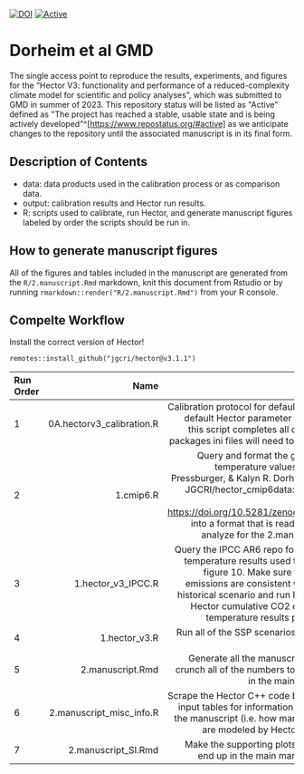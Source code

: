 [![DOI](https://zenodo.org/badge/465728800.svg)](https://zenodo.org/badge/latestdoi/465728800)
[![Active](https://www.repostatus.org/badges/latest/active.svg)](https://www.repostatus.org/badges/latest/active.svg)

  
# Dorheim et al GMD

The single access point to reproduce the results, experiments, and figures for the “Hector V3: functionality and performance of a reduced-complexity climate model for scientific and policy analyses”, which was submitted to GMD in summer of 2023. This repository status will be listed as "Active" defined as "The project has reached a stable, usable state and is being actively developed"^[https://www.repostatus.org/#active] as we anticipate changes to the repository until the associated manuscript is in its final form. 

## Description of Contents 

* data: data products used in the calibration process or as comparison data. 
* output: calibration results and Hector run results. 
* R: scripts used to calibrate, run Hector, and generate manuscript figures labeled by order the scripts should be run in. 


## How to generate manuscript figures 

All of the figures and tables included in the manuscript are generated from the `R/2.manuscript.Rmd` markdown, knit this document from Rstudio or by running `rmarkdown::render("R/2.manuscript.Rmd")` from your R console. 


## Compelte Workflow  

Install the correct version of Hector! 

```
remotes::install_github("jgcri/hector@v3.1.1")
```


| Run Order|Name                              | Description                                              |  
|:---------|-----------------------------------:|---------------------------------------------------------:|
|1         | 0A.hectorv3_calibration.R          |Calibration protocol for default Hector five default Hector parameter values. After this script completes all of the Hector packages ini files will need to be updated. |  
|2         | 1.cmip6.R                          |Query and format the global annual temperature values from Leeya Pressburger, & Kalyn R. Dorheim. (2022). JGCRI/hector_cmip6data: v1.0 (v1.0). Zenodo. https://doi.org/10.5281/zenodo.7304553 into a format that is ready to plot and analyze for the 2.manuscript.Rmd.|
|3         | 1.hector_v3_IPCC.R                 |Query the IPCC AR6 repo for the CO2 vs temperature results used to create SM figure 10. Make sure that the LUC emissions are consistent with the AR6 historical scenario and run Hector. Save Hector cumulative CO2 emissions vs temperature results per scenario. | 
|4         | 1.hector_v3.R                      |Run all of the SSP scenarios with Hector V3!| 
|5         | 2.manuscript.Rmd                   |Generate all the manuscript plots and crunch all of the numbers to be included in the main manuscript.| 
|6         | 2.manuscript_misc_info.R           |Scrape the Hector C++ code base and the input tables for information to include in the manuscript (i.e. how many RF agents are modeled by Hector and so on)|
|7         | 2.manuscript_SI.Rmd                |Make the supporting plots that will not end up in the main manuscript text.|
